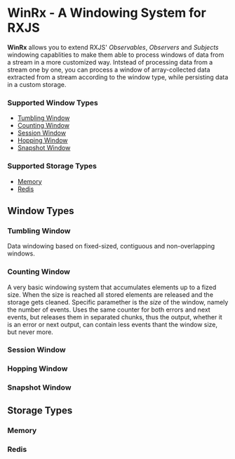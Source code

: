 # WinRx - A Windowing System for RXJS

**WinRx** allows you to extend RXJS' *Observables*, *Observers* and *Subjects* windowing capablities to make them able to process windows of data from a stream in a more customized way. Intstead of processing data from a stream one by one, you can process a window of array-collected data extracted from a stream according to the window type, while persisting data in a custom storage.
### Supported Window Types
- [Tumbling Window](#tumbling-window)
- [Counting Window](#counting-window)
- [Session Window](#session-window)
- [Hopping Window](#hopping-window)
- [Snapshot Window](#snapshot-window)

### Supported Storage Types
- [Memory](#memory)
- [Redis](#redis)

## Window Types
### Tumbling Window
Data windowing based on fixed-sized, contiguous and non-overlapping windows.

### Counting Window
A very basic windowing system that accumulates elements up to a fized size. When the size is reached all stored elements are released and the storage gets cleaned. Specific paramether is the *size* of the window, namely the number of events. Uses the same counter for both errors and next events, but releases them in separated chunks, thus the output, whether it is an error or next output, can contain less events thant the window size, but never more.

### Session Window

### Hopping Window

### Snapshot Window

## Storage Types

### Memory

### Redis
